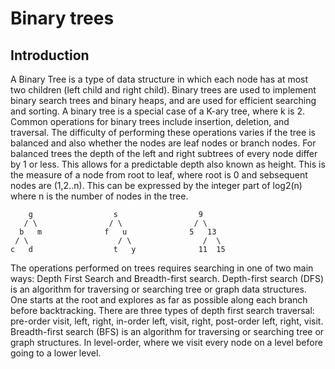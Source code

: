 # Binary trees
## Introduction
A Binary Tree is a type of data structure in which each node has at most two children (left child and right child). Binary trees are used to implement binary search trees and binary heaps, and are used for efficient searching and sorting. A binary tree is a special case of a K-ary tree, where k is 2. Common operations for binary trees include insertion, deletion, and traversal. The difficulty of performing these operations varies if the tree is balanced and also whether the nodes are leaf nodes or branch nodes. For balanced trees the depth of the left and right subtrees of every node differ by 1 or less. This allows for a predictable depth also known as height. This is the measure of a node from root to leaf, where root is 0 and sebsequent nodes are (1,2..n). This can be expressed by the integer part of log2(n) where n is the number of nodes in the tree.

        g                  s                  9
       / \                / \                / \
      b   m              f   u              5   13
     / \                    / \                /  \
    c   d                  t   y              11  15
The operations performed on trees requires searching in one of two main ways: Depth First Search and Breadth-first search. Depth-first search (DFS) is an algorithm for traversing or searching tree or graph data structures. One starts at the root and explores as far as possible along each branch before backtracking. There are three types of depth first search traversal: pre-order visit, left, right, in-order left, visit, right, post-order left, right, visit. Breadth-first search (BFS) is an algorithm for traversing or searching tree or graph structures. In level-order, where we visit every node on a level before going to a lower level.